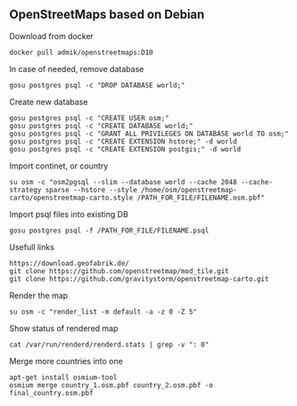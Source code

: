 ## OpenStreetMaps based on Debian
Download from docker
```
docker pull admik/openstreetmaps:D10
```
In case of needed, remove database
```
gosu postgres psql -c "DROP DATABASE world;"
```
Create new database
```
gosu postgres psql -c "CREATE USER osm;"
gosu postgres psql -c "CREATE DATABASE world;"
gosu postgres psql -c "GRANT ALL PRIVILEGES ON DATABASE world TO osm;"
gosu postgres psql -c "CREATE EXTENSION hstore;" -d world
gosu postgres psql -c "CREATE EXTENSION postgis;" -d world
```
Import continet, or country
```
su osm -c "osm2pgsql --slim --database world --cache 2048 --cache-strategy sparse --hstore --style /home/osm/openstreetmap-carto/openstreetmap-carto.style /PATH_FOR_FILE/FILENAME.osm.pbf"
```
Import psql files into existing DB
```
gosu postgres psql -f /PATH_FOR_FILE/FILENAME.psql
```
Usefull links
```
https://download.geofabrik.de/
git clone https://github.com/openstreetmap/mod_tile.git
git clone https://github.com/gravitystorm/openstreetmap-carto.git
```
Render the map
```
su osm -c "render_list -m default -a -z 0 -Z 5"
```
Show status of rendered map
```
cat /var/run/renderd/renderd.stats | grep -v ": 0"
```
Merge more countries into one
```
apt-get install osmium-tool
osmium merge country_1.osm.pbf country_2.osm.pbf -o final_country.osm.pbf
```

